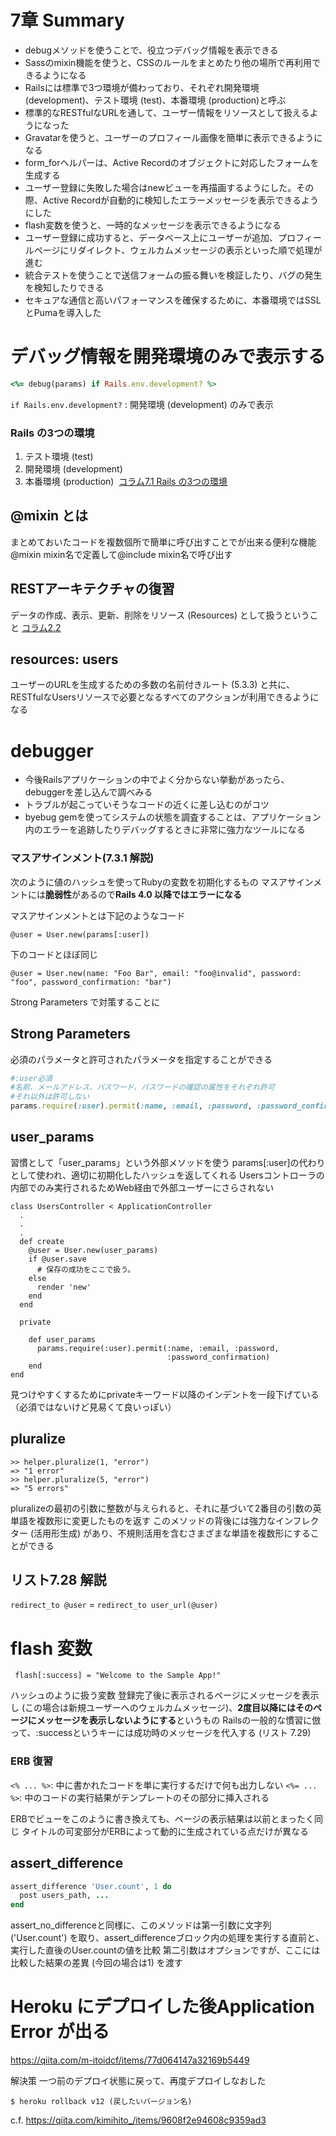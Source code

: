 # 7章 Summary
- debugメソッドを使うことで、役立つデバッグ情報を表示できる
- Sassのmixin機能を使うと、CSSのルールをまとめたり他の場所で再利用できるようになる
- Railsには標準で3つ環境が備わっており、それぞれ開発環境 (development)、テスト環境 (test)、本番環境 (production)と呼ぶ
- 標準的なRESTfulなURLを通して、ユーザー情報をリソースとして扱えるようになった
- Gravatarを使うと、ユーザーのプロフィール画像を簡単に表示できるようになる
- form_forヘルパーは、Active Recordのオブジェクトに対応したフォームを生成する
- ユーザー登録に失敗した場合はnewビューを再描画するようにした。その際、Active Recordが自動的に検知したエラーメッセージを表示できるようにした
- flash変数を使うと、一時的なメッセージを表示できるようになる
- ユーザー登録に成功すると、データベース上にユーザーが追加、プロフィールページにリダイレクト、ウェルカムメッセージの表示といった順で処理が進む
- 統合テストを使うことで送信フォームの振る舞いを検証したり、バグの発生を検知したりできる
- セキュアな通信と高いパフォーマンスを確保するために、本番環境ではSSLとPumaを導入した

# デバッグ情報を開発環境のみで表示する
```Ruby
<%= debug(params) if Rails.env.development? %>
```
```if Rails.env.development?``` : 開発環境 (development) のみで表示

### Rails の3つの環境
1. テスト環境 (test)
2. 開発環境 (development)
3. 本番環境 (production) 
[コラム7.1 Rails の3つの環境](https://railstutorial.jp/chapters/sign_up?version=5.1#aside-rails_environments)

## @mixin とは
まとめておいたコードを複数個所で簡単に呼び出すことでが出来る便利な機能
@mixin mixin名で定義して@include mixin名で呼び出す

## RESTアーキテクチャの復習
データの作成、表示、更新、削除をリソース (Resources) として扱うということ [コラム2.2](https://railstutorial.jp/chapters/toy_app?version=5.1#aside-REST) 

## resources: users
ユーザーのURLを生成するための多数の名前付きルート (5.3.3) と共に、RESTfulなUsersリソースで必要となるすべてのアクションが利用できるようになる

# debugger
- 今後Railsアプリケーションの中でよく分からない挙動があったら、debuggerを差し込んで調べみる
- トラブルが起こっていそうなコードの近くに差し込むのがコツ
- byebug gemを使ってシステムの状態を調査することは、アプリケーション内のエラーを追跡したりデバッグするときに非常に強力なツールになる

### マスアサインメント(7.3.1 解説) 
次のように値のハッシュを使ってRubyの変数を初期化するもの
マスアサインメントには**脆弱性**があるので**Rails 4.0 以降ではエラーになる**

マスアサインメントとは下記のようなコード

```@user = User.new(params[:user])```

下のコードとほぼ同じ

```@user = User.new(name: "Foo Bar", email: "foo@invalid", password: "foo", password_confirmation: "bar")```

Strong Parameters で対策することに

## Strong Parameters
必須のパラメータと許可されたパラメータを指定することができる
```Ruby
#:user必須
#名前、メールアドレス、パスワード、パスワードの確認の属性をそれぞれ許可
#それ以外は許可しない
params.require(:user).permit(:name, :email, :password, :password_confirmation)
```

## user_params
習慣として「user_params」という外部メソッドを使う params[:user]の代わりとして使われ、適切に初期化したハッシュを返してくれる Usersコントローラの内部でのみ実行されるためWeb経由で外部ユーザーにさらされない
 
```Ruby: app/controllers/users_controller.rb
class UsersController < ApplicationController
  .
  .
  .
  def create
    @user = User.new(user_params)
    if @user.save
      # 保存の成功をここで扱う。
    else
      render 'new'
    end
  end
 
  private
 
    def user_params
      params.require(:user).permit(:name, :email, :password,
                                   :password_confirmation)
    end
end
```

見つけやすくするためにprivateキーワード以降のインデントを一段下げている
（必須ではないけど見易くて良いっぽい）

## pluralize
```console: console
>> helper.pluralize(1, "error")
=> "1 error"
>> helper.pluralize(5, "error")
=> "5 errors"
```
pluralizeの最初の引数に整数が与えられると、それに基づいて2番目の引数の英単語を複数形に変更したものを返す
このメソッドの背後には強力なインフレクター (活用形生成) があり、不規則活用を含むさまざまな単語を複数形にすることができる

## リスト7.28 解説
```redirect_to @user``` = ```redirect_to user_url(@user)```

# flash 変数
``` flash[:success] = "Welcome to the Sample App!"```

ハッシュのように扱う変数
登録完了後に表示されるページにメッセージを表示し (この場合は新規ユーザーへのウェルカムメッセージ)、**2度目以降にはそのページにメッセージを表示しないようにする**というもの
Railsの一般的な慣習に倣って、:successというキーには成功時のメッセージを代入する (リスト 7.29)

### ERB 復習
```<% ... %>```: 中に書かれたコードを単に実行するだけで何も出力しない
```<%= ... %>```: 中のコードの実行結果がテンプレートのその部分に挿入される

ERBでビューをこのように書き換えても、ページの表示結果は以前とまったく同じ
タイトルの可変部分がERBによって動的に生成されている点だけが異なる

## assert_difference
```Ruby
assert_difference 'User.count', 1 do
  post users_path, ...
end
```
assert_no_differenceと同様に、このメソッドは第一引数に文字列 ('User.count') を取り、assert_differenceブロック内の処理を実行する直前と、実行した直後のUser.countの値を比較
第二引数はオプションですが、ここには比較した結果の差異 (今回の場合は1) を渡す

# Heroku にデプロイした後Application Error が出る
https://qiita.com/m-itoidcf/items/77d064147a32169b5449

解決策
一つ前のデプロイ状態に戻って、再度デプロイしなおした

```$ heroku rollback v12 (戻したいバージョン名)```

c.f. https://qiita.com/kimihito_/items/9608f2e94608c9359ad3
